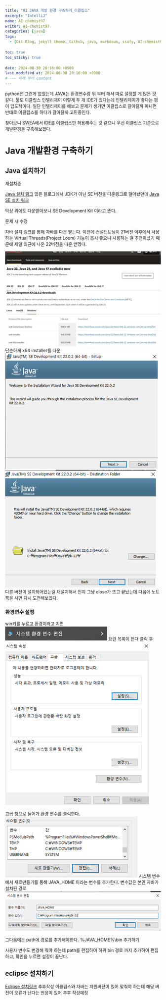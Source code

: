 ```yaml
---
title: "01 JAVA 개발 환경 구축하기_이클립스"
excerpt: "IntelliJ"
name: AI-chemist97
writer: AI-chemist97
categories: [java]
tags:
  - [Git Blog, jekyll theme, Github, java, markdown, ssafy, AI-chemist97]

toc: true
toc_sticky: true

date: 2024-08-30 20:16:00 +0900
last_modified_at: 2024-08-30 20:16:00 +0900
# --- 아래 부터 content
---
```

python은 그런게 없었는데 JAVA는 환경변수랑 뭐 부터 해서 따로 설정할 게 많은 것 같다. 툴도 이클립스 인텔리제이 이렇게 두 개 IDE가 있다는데 인텔리제이가 좋다는 평이 압도적이다. 일단 인텔리제이를 해보고 문제가 생기면 이클립스로 갈아탈까 아니면 반대로 이클립스를 하다가 갈아탈까 고민중인다.

찾아보니 SWEA에서 IDE를 이클립스만 허용해주는 것 같으니 우선 이클립스 기준으로 개발환경을 구축해보겠다.

# Java 개발환경 구축하기
## Java 설치하기
재설치중

[Java 설치 링크](https://www.oracle.com/java/technologies/downloads/)
많은 블로그에서 JDK가 아닌 SE 버젼을 다운링크로 걸어놨던데
[Java SE 설치 링크](https://www.oracle.com/kr/java/technologies/javase/javase8-archive-downloads.html)

막상 위에도 다운받아보니 SE Development Kit 이라고 뜬다.
<!-- 사실 아직 초기 단계라 차이를 잘 모르겠지만 JDK는 개발자 툴이고 Java SE를 포함한다는 정보를 여럿 보았기 때문에 우선 JDK로 다운로드한다.  -->
문제 시 수정


자바 설치 링크를 통해 자바를 다운 받는다. 이전에 컨설턴트님이 21버젼 이후에서 사용하는 Virtual Threads(Project Loom) 기능이 몹시 좋으니 사용하는 걸 추천하셨기 때문에 제일 최근에 나온 22버전을 다운 받겠다.

![alt text](image.png)
단순하게 x64 installer를 다운
![alt text](image-1.png)
![alt text](image-2.png)
다른 버젼이 설치되어있는걸 재설치해서 인지 그냥 close가 뜨고 끝났는데 다음에 노트북을 사면 다시 도전해보겠다.

### 환경변수 설정
win키를 누르고 환경이라고 치면 
![alt text](image-3.png)
요런 목록이 뜬다 클릭 후 
![alt text](image-4.png)

고급 창으로 들어가 환경 변수를 클릭한다.
![alt text](image-5.png)
시스템 변수에서 새로만들기를 통해 JAVA_HOME 이라는 변수를 추가한다. 변수값은 본인 자바가 설치된 경로
![alt text](image-6.png)

그다음에는 path에 경로를 추가해야한다.
%JAVA_HOME%\bin
추가하기

사용자 변수도 변경해 줘야 하는데 path를 편집하여 
하위 bin 경로 까지 추가하여 편집하고,
확인을 누르면 설정이 끝난다.


## eclipse 설치하기
[Eclipse 설치링크](https://www.eclipse.org/downloads/)
추후작성
이클립스와 자바는 지원버젼이 있어 맞춰야 하는데 해당 버전이 오류가 난다는 반응이 있어 추후 작성예정